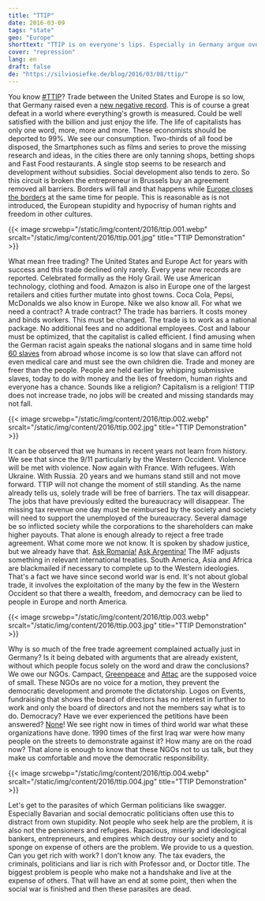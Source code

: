 ```yaml
---
title: "TTIP"
date: 2016-03-09
tags: "state"
geo: "Europe"
shorttext: "TTIP is on everyone's lips. Especially in Germany argue over actual problems. Instead of focusing on the name secret is discussed."
cover: "repression"
lang: en
draft: false
de: "https://silviosiefke.de/blog/2016/03/08/ttip/"
---
```


You know [#TTIP](https://twitter.com/hashtag/ttip "TTIP on Twitter")? Trade between the United States and Europe is so low, that Germany raised even a [new negative record](http://www.germany.info/Vertretung/usa/en/__pr/P__Wash/2016/03/02-Trade.html?archive=1992696 "For germany United States the biggest Partner"). This is of course a great defeat in a world where everything's growth is measured. Could be well satisfied with the billion and just enjoy the life. The life of capitalists has only one word, more, more and more. These economists should be deported to 99%. We see our consumption. Two-thirds of all food be disposed, the Smartphones such as films and series to prove the missing research and ideas, in the cities there are only tanning  shops, betting shops and Fast Food restaurants. A single stop seems to be research and development without subsidies. Social development also tends to zero. So this circuit is broken the entrepreneur in Brussels buy an agreement removed all barriers. Borders will fall and that happens while [Europe closes the borders](http://www.wsj.com/articles/europes-closing-borders-1453940487 "Wallstreet Journal explain closed Borders") at the same time for people. This is reasonable as is not introduced, the European stupidity and hypocrisy of human rights and freedom in other cultures.

{{< image srcwebp="/static/img/content/2016/ttip.001.webp" srcalt="/static/img/content/2016/ttip.001.jpg" title="TTIP Demonstration" >}}

What mean free trading? The United States and Europe Act for years with success and this trade declined only rarely. Every year new records are reported. Celebrated formally as the Holy Grail. We use American technology, clothing and food. Amazon is also in Europe one of the largest retailers and cities further mutate into ghost towns. Coca Cola, Pepsi, McDonalds we also know in Europe. Nike we also know all. For what we need a contract? A trade contract? The trade has barriers. It costs money and binds workers. This must be changed. The trade is to work as a national package. No additional fees and no additional employees. Cost and labour must be optimized, that the capitalist is called efficient. I find amusing when the German racist again speaks the national slogans and in same time hold [60 slaves](http://www.jetzt.de/politik/interview-mit-einer-professorin-fuer-supply-management "We all has 60 slaves in Asia and Africa") from abroad whose income is so low that slave can afford not even medical care and must see the own children die. Trade and money are freer than the people. People are held earlier by whipping submissive slaves, today to do with money and the lies of freedom, human rights and everyone has a chance. Sounds like a religion? Capitalism is a religion! TTIP does not increase trade, no jobs will be created and missing standards may not fall.

{{< image srcwebp="/static/img/content/2016/ttip.002.webp" srcalt="/static/img/content/2016/ttip.002.jpg" title="TTIP Demonstration" >}}

It can be observed that we humans in recent years not learn from history. We see that since the 9/11 particularly by the Western Occident. Violence will be met with violence. Now again with France. With refugees. With Ukraine. With Russia. 20 years and we humans stand still and not move forward. TTIP will not change the moment of still standing. As the name already tells us, solely trade will be free of barriers. The tax will disappear. The jobs that have previously edited the bureaucracy will disappear. The missing tax revenue one day must be reimbursed by the society and society will need to support the unemployed of the bureaucracy. Several damage be so inflicted society while the corporations to the shareholders can make higher payouts. That alone is enough already to reject a free trade agreement. What come more we not know. It is spoken by shadow justice, but we already have that. [Ask Romania!](http://www.theguardian.com/world/2016/jan/14/romanian-village-blocks-canadian-firm-mining-for-gold "No Gold so pay us money") [Ask Argentina!](http://www.jamaicaobserver.com/business/Argentina-offers-Repsol-US-5-b-compensation-for-YPF-_15532446 "Argentina must pay...") The IMF adjusts something in relevant international treaties. South America, Asia and Africa are blackmailed if necessary to complete up to the Western ideologies. That's a fact we have since second world war is end. It's not about global trade, it involves the exploitation of the many by the few in the Western Occident so that there a wealth, freedom, and democracy can be lied to people in Europe and north America.

{{< image srcwebp="/static/img/content/2016/ttip.003.webp" srcalt="/static/img/content/2016/ttip.003.jpg" title="TTIP Demonstration" >}}

Why is so much of the free trade agreement complained actually just in Germany? Is it being debated with arguments that are already existent, without which people focus solely on the word and draw the conclusions? We owe our NGOs. Campact, [Greenpeace](http://www.greenpeace.org/international/en/ "Greenpeace") and [Attac](https://www.attac.org/en "Attac") are the supposed voice of small. These NGOs are no voice for a motion, they prevent the democratic development and promote the dictatorship. Logos on Events, fundraising that shows the board of directors has no interest in further to work and only the board of directors and not the members say what is to do. Democracy? Have we ever experienced the petitions have been answered? [None](http://www.thewire.com/politics/2010/08/your-online-petition-is-useless/19146/ "Your Online Petition Is Useless")! We see right now in times of third world war what these organizations have done. 1990 times of the first Iraq war were how many people on the streets to demonstrate against it? How many are on the road now? That alone is enough to know that these NGOs not to us talk, but they make us comfortable and move the democratic responsibility.

{{< image srcwebp="/static/img/content/2016/ttip.004.webp" srcalt="/static/img/content/2016/ttip.004.jpg" title="TTIP Demonstration" >}}

Let's get to the parasites of which German politicians like swagger. Especially Bavarian and social democratic politicians often use this to distract from own stupidity. Not people who seek help are the problem, it is also not the pensioners and refugees. Rapacious, miserly and ideological bankers, entrepreneurs, and empires which destroy our society and to sponge on expense of others are the problem. We provide to us a question. Can you get rich with work? I don't know any. The tax evaders, the criminals, politicians and liar is rich with Professor and, or Doctor title. The biggest problem is people who make not a handshake and live at the expense of others. That will have an end at some point, then when the social war is finished and then these parasites are dead.
